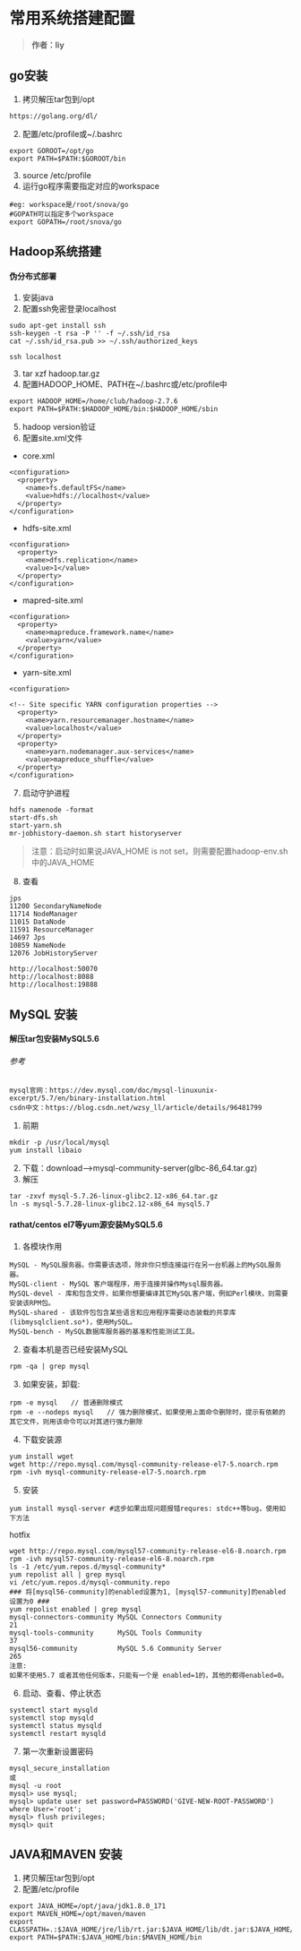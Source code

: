 # 常用系统搭建配置

> **作者：liy**

## go安装
1. 拷贝解压tar包到/opt
```
https://golang.org/dl/
```
2. 配置/etc/profile或~/.bashrc
```
export GOROOT=/opt/go
export PATH=$PATH:$GOROOT/bin
```
3. source /etc/profile
4. 运行go程序需要指定对应的workspace
```
#eg: workspace是/root/snova/go
#GOPATH可以指定多个workspace
export GOPATH=/root/snova/go
```


## Hadoop系统搭建
#### 伪分布式部署
1. 安装java
2. 配置ssh免密登录localhost

```
sudo apt-get install ssh
ssh-keygen -t rsa -P '' -f ~/.ssh/id_rsa
cat ~/.ssh/id_rsa.pub >> ~/.ssh/authorized_keys

ssh localhost
```

3. tar xzf hadoop.tar.gz
4. 配置HADOOP_HOME、PATH在~/.bashrc或/etc/profile中
    
```
export HADOOP_HOME=/home/club/hadoop-2.7.6
export PATH=$PATH:$HADOOP_HOME/bin:$HADOOP_HOME/sbin
```
5. hadoop version验证
6. 配置site.xml文件
- core.xml

```
<configuration>
  <property>
    <name>fs.defaultFS</name>
    <value>hdfs://localhost</value>
  </property>
</configuration>

```

- hdfs-site.xml

```
<configuration>
  <property>
    <name>dfs.replication</name>
    <value>1</value>
  </property>
</configuration>

```

- mapred-site.xml

```
<configuration>
  <property>
    <name>mapreduce.framework.name</name>
    <value>yarn</value>
  </property>
</configuration>
```

- yarn-site.xml

```
<configuration>

<!-- Site specific YARN configuration properties -->
  <property>
    <name>yarn.resourcemanager.hostname</name>
    <value>localhost</value>
  </property>
  <property>
    <name>yarn.nodemanager.aux-services</name>
    <value>mapreduce_shuffle</value>
  </property>
</configuration>

```
7. 启动守护进程

```
hdfs namenode -format
start-dfs.sh
start-yarn.sh
mr-jobhistory-daemon.sh start historyserver
```
> 注意：启动时如果说JAVA_HOME is not set，则需要配置hadoop-env.sh中的JAVA_HOME

8. 查看

```
jps
11200 SecondaryNameNode
11714 NodeManager
11015 DataNode
11591 ResourceManager
14697 Jps
10859 NameNode
12076 JobHistoryServer

http://localhost:50070
http://localhost:8088
http://localhost:19888
```

## MySQL 安装
#### 解压tar包安装MySQL5.6
###### 参考
```
mysql官网：https://dev.mysql.com/doc/mysql-linuxunix-excerpt/5.7/en/binary-installation.html
csdn中文：https://blog.csdn.net/wzsy_ll/article/details/96481799
```
1. 前期
```
mkdir -p /usr/local/mysql
yum install libaio
```
2. 下载：download-->mysql-community-server(glbc-86_64.tar.gz)
3. 解压
```
tar -zxvf mysql-5.7.26-linux-glibc2.12-x86_64.tar.gz
ln -s mysql-5.7.28-linux-glibc2.12-x86_64 mysql5.7
```



#### rathat/centos el7等yum源安装MySQL5.6
1. 各模块作用
```
MySQL - MySQL服务器。你需要该选项，除非你只想连接运行在另一台机器上的MySQL服务器。
MySQL-client - MySQL 客户端程序，用于连接并操作Mysql服务器。
MySQL-devel - 库和包含文件，如果你想要编译其它MySQL客户端，例如Perl模块，则需要安装该RPM包。
MySQL-shared - 该软件包包含某些语言和应用程序需要动态装载的共享库(libmysqlclient.so*)，使用MySQL。
MySQL-bench - MySQL数据库服务器的基准和性能测试工具。
```

2. 查看本机是否已经安装MySQL
```
rpm -qa | grep mysql
```

3. 如果安装，卸载:
```
rpm -e mysql　　// 普通删除模式
rpm -e --nodeps mysql　　// 强力删除模式，如果使用上面命令删除时，提示有依赖的其它文件，则用该命令可以对其进行强力删除
```

4. 下载安装源
```
yum install wget
wget http://repo.mysql.com/mysql-community-release-el7-5.noarch.rpm
rpm -ivh mysql-community-release-el7-5.noarch.rpm
```

5. 安装
```
yum install mysql-server #这步如果出现问题报错requres: stdc++等bug，使用如下方法
```

hotfix
```
wget http://repo.mysql.com/mysql57-community-release-el6-8.noarch.rpm
rpm -ivh mysql57-community-release-el6-8.noarch.rpm
ls -1 /etc/yum.repos.d/mysql-community*
yum repolist all | grep mysql
vi /etc/yum.repos.d/mysql-community.repo
### 将[mysql56-community]的enabled设置为1, [mysql57-community]的enabled设置为0 ### 
yum repolist enabled | grep mysql
mysql-connectors-community MySQL Connectors Community                         21
mysql-tools-community      MySQL Tools Community                              37
mysql56-community          MySQL 5.6 Community Server                        265
注意:
如果不使用5.7 或者其他任何版本，只能有一个是 enabled=1的，其他的都得enabled=0。
```

6. 启动、查看、停止状态
```
systemctl start mysqld
systemctl stop mysqld
systemctl status mysqld
systemctl restart mysqld
```

7. 第一次重新设置密码
```
mysql_secure_installation
或
mysql -u root
mysql> use mysql;
mysql> update user set password=PASSWORD('GIVE-NEW-ROOT-PASSWORD') where User='root';
mysql> flush privileges;
mysql> quit
```


## JAVA和MAVEN 安装
1. 拷贝解压tar包到/opt
2. 配置/etc/profile
```
export JAVA_HOME=/opt/java/jdk1.8.0_171
export MAVEN_HOME=/opt/maven/maven
export CLASSPATH=.:$JAVA_HOME/jre/lib/rt.jar:$JAVA_HOME/lib/dt.jar:$JAVA_HOME/lib/tools.jar
export PATH=$PATH:$JAVA_HOME/bin:$MAVEN_HOME/bin
```


